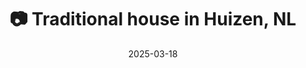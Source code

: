 ---
title: '📷 Traditional house in Huizen, NL'
date: '2025-03-18'
image: 'https://cdn.diblasio.social/static/photos/2025/20250318_153246.jpg'
thumbnail: 'https://cdn.diblasio.social/static/photos/2025/thumbnails/20250318_153246.jpg'
alt_text: "A traditional brick house with pruned trees and road signs in Huizen, Netherlands."
tags:
  - "#Photography"
  - "#Netherlands"
  - "#Huizen"
  - "#Architecture"
  - "#StreetPhotography"
  - "#ShotOniPhone"
  - "#Halide"
  - "#ProcessZero"
description: ''
created_date: '2025-03-18'
location: "18, Meentweg, De Zuid, Huizen, Noord-Holland, Nederland, 1271 PW, Nederland"
exif_data: "Apple iPhone 15 Pro 6.765mm f/1.78 (1/5300 | f/1.8 | ISO 80)"
draft: false
---